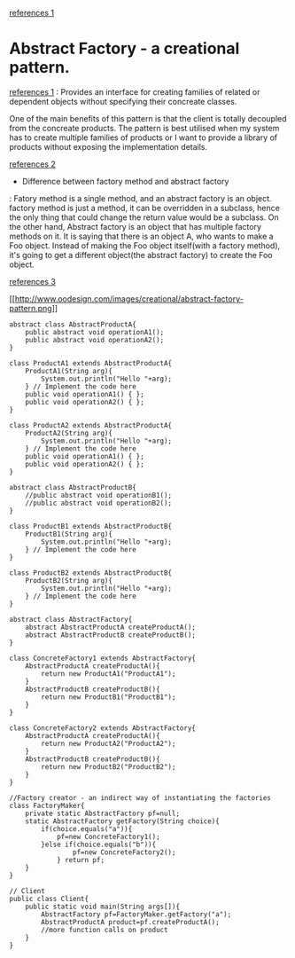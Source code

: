 


[references 1]()



# Abstract Factory - a creational pattern.

[references 1](https://dzone.com/articles/design-patterns-abstract-factory)
: Provides an interface for creating families of related or dependent objects without specifying their concreate classes.

One of the main benefits of this pattern is that the client is totally decoupled from the concreate products. The pattern is best utilised when my system has to create multiple families of products or I want to provide a library of products without exposing the implementation details.


[references 2](https://stackoverflow.com/questions/5739611/differences-between-abstract-factory-pattern-and-factory-method)
- Difference between factory method and abstract factory

: Fatory method is a single method, and an abstract factory is an object. factory method is just a method, it can be overridden in a subclass, hence the only thing that could change the return value would be a subclass. On the other hand, Abstract factory is an object that has multiple factory methods on it. It is saying that there is an object A, who wants to make a Foo object. Instead of making the Foo object itself(with a factory method), it's going to get a different object(the abstract factory) to create the Foo object.


[references 3](http://www.oodesign.com/abstract-factory-pattern.html)

[[http://www.oodesign.com/images/creational/abstract-factory-pattern.png]]
```
abstract class AbstractProductA{
	public abstract void operationA1();
	public abstract void operationA2();
}

class ProductA1 extends AbstractProductA{
	ProductA1(String arg){
		System.out.println("Hello "+arg);
	} // Implement the code here
	public void operationA1() { };
	public void operationA2() { };
}

class ProductA2 extends AbstractProductA{
	ProductA2(String arg){
		System.out.println("Hello "+arg);
	} // Implement the code here
	public void operationA1() { };
	public void operationA2() { };
}

abstract class AbstractProductB{
	//public abstract void operationB1();
	//public abstract void operationB2();
}

class ProductB1 extends AbstractProductB{
	ProductB1(String arg){
		System.out.println("Hello "+arg);
	} // Implement the code here
}

class ProductB2 extends AbstractProductB{
	ProductB2(String arg){
		System.out.println("Hello "+arg);
	} // Implement the code here
}

abstract class AbstractFactory{
	abstract AbstractProductA createProductA();
	abstract AbstractProductB createProductB();
}

class ConcreteFactory1 extends AbstractFactory{
	AbstractProductA createProductA(){
		return new ProductA1("ProductA1");
	}
	AbstractProductB createProductB(){
		return new ProductB1("ProductB1");
	}
}

class ConcreteFactory2 extends AbstractFactory{
	AbstractProductA createProductA(){
		return new ProductA2("ProductA2");
	}
	AbstractProductB createProductB(){
		return new ProductB2("ProductB2");
	}
}

//Factory creator - an indirect way of instantiating the factories
class FactoryMaker{
	private static AbstractFactory pf=null;
	static AbstractFactory getFactory(String choice){
		if(choice.equals("a")){
			pf=new ConcreteFactory1();
		}else if(choice.equals("b")){
				pf=new ConcreteFactory2();
			} return pf;
	}
}

// Client
public class Client{
	public static void main(String args[]){
		AbstractFactory pf=FactoryMaker.getFactory("a");
		AbstractProductA product=pf.createProductA();
		//more function calls on product
	}
}
```